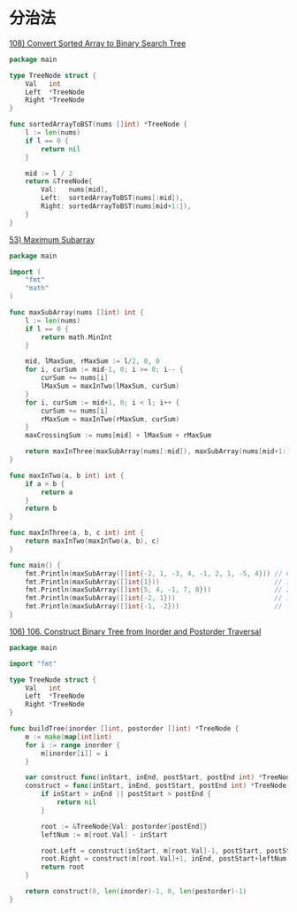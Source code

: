 # 分治法

[108) Convert Sorted Array to Binary Search Tree](https://leetcode.com/problems/convert-sorted-array-to-binary-search-tree/description/)

```go
package main

type TreeNode struct {
	Val   int
	Left  *TreeNode
	Right *TreeNode
}

func sortedArrayToBST(nums []int) *TreeNode {
	l := len(nums)
	if l == 0 {
		return nil
	}

	mid := l / 2
	return &TreeNode{
		Val:   nums[mid],
		Left:  sortedArrayToBST(nums[:mid]),
		Right: sortedArrayToBST(nums[mid+1:]),
	}
}
```

[53) Maximum Subarray](https://leetcode.com/problems/maximum-subarray/description/)

```go
package main

import (
	"fmt"
	"math"
)

func maxSubArray(nums []int) int {
	l := len(nums)
	if l == 0 {
		return math.MinInt
	}

	mid, lMaxSum, rMaxSum := l/2, 0, 0
	for i, curSum := mid-1, 0; i >= 0; i-- {
		curSum += nums[i]
		lMaxSum = maxInTwo(lMaxSum, curSum)
	}
	for i, curSum := mid+1, 0; i < l; i++ {
		curSum += nums[i]
		rMaxSum = maxInTwo(rMaxSum, curSum)
	}
	maxCrossingSum := nums[mid] + lMaxSum + rMaxSum

	return maxInThree(maxSubArray(nums[:mid]), maxSubArray(nums[mid+1:]), maxCrossingSum)
}

func maxInTwo(a, b int) int {
	if a > b {
		return a
	}
	return b
}

func maxInThree(a, b, c int) int {
	return maxInTwo(maxInTwo(a, b), c)
}

func main() {
	fmt.Println(maxSubArray([]int{-2, 1, -3, 4, -1, 2, 1, -5, 4})) // 6
	fmt.Println(maxSubArray([]int{1}))                             // 1
	fmt.Println(maxSubArray([]int{5, 4, -1, 7, 8}))                // 23
	fmt.Println(maxSubArray([]int{-2, 1}))                         // 1
	fmt.Println(maxSubArray([]int{-1, -2}))                        // -1
}
```

[106) 106. Construct Binary Tree from Inorder and Postorder Traversal](https://leetcode.com/problems/construct-binary-tree-from-inorder-and-postorder-traversal/)

```go
package main

import "fmt"

type TreeNode struct {
	Val   int
	Left  *TreeNode
	Right *TreeNode
}

func buildTree(inorder []int, postorder []int) *TreeNode {
	m := make(map[int]int)
	for i := range inorder {
		m[inorder[i]] = i
	}

	var construct func(inStart, inEnd, postStart, postEnd int) *TreeNode
	construct = func(inStart, inEnd, postStart, postEnd int) *TreeNode {
		if inStart > inEnd || postStart > postEnd {
			return nil
		}

		root := &TreeNode{Val: postorder[postEnd]}
		leftNum := m[root.Val] - inStart

		root.Left = construct(inStart, m[root.Val]-1, postStart, postStart+leftNum-1)
		root.Right = construct(m[root.Val]+1, inEnd, postStart+leftNum, postEnd-1)
		return root
	}

	return construct(0, len(inorder)-1, 0, len(postorder)-1)
}
```
